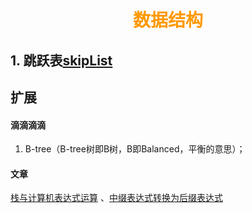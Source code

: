 # <div style="text-align:center;color:#FF9900">数据结构</div>


## 1. 跳跃表[skipList]






## 扩展
#### 滴滴滴滴
1. B-tree（B-tree树即B树，B即Balanced，平衡的意思）；


#### 文章
[栈与计算机表达式运算] 、[中缀表达式转换为后缀表达式]





[skipList]:https://blog.csdn.net/ict2014/article/details/17394259
[栈与计算机表达式运算]:https://blog.csdn.net/javazejian/article/details/53362993 "中缀运算and后缀运算"
[中缀表达式转换为后缀表达式]:https://blog.csdn.net/ssjhust123/article/details/8001651
